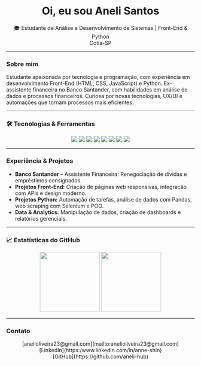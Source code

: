 <h1 align="center"> Oi, eu sou Aneli Santos</h1>
<p align="center">
  🎓 Estudante de Análise e Desenvolvimento de Sistemas | Front-End & Python <br>
  Cotia-SP 
</p>

---

### Sobre mim
<p>
 Estudante apaixonada por tecnologia e programação, com experiência em desenvolvimento Front-End (HTML, CSS, JavaScript) e Python.  
 Ex-assistente financeira no Banco Santander, com habilidades em análise de dados e processos financeiros.  
 Curiosa por novas tecnologias, UX/UI e automações que tornam processos mais eficientes.
</p>

---

### 🛠️ Tecnologias & Ferramentas
<p align="center">
  <img src="https://img.shields.io/badge/HTML5-E34F26?style=for-the-badge&logo=html5&logoColor=white"/>
  <img src="https://img.shields.io/badge/CSS3-1572B6?style=for-the-badge&logo=css3&logoColor=white"/>
  <img src="https://img.shields.io/badge/JavaScript-F7DF1E?style=for-the-badge&logo=javascript&logoColor=black"/>
  <img src="https://img.shields.io/badge/Python-3776AB?style=for-the-badge&logo=python&logoColor=white"/>
  <img src="https://img.shields.io/badge/GitHub-181717?style=for-the-badge&logo=github&logoColor=white"/>
  <img src="https://img.shields.io/badge/Git-FF4F00?style=for-the-badge&logo=git&logoColor=white"/>
  <img src="https://img.shields.io/badge/Power%20BI-F2C811?style=for-the-badge&logo=powerbi&logoColor=black"/>
  <img src="https://img.shields.io/badge/SQL-4479A1?style=for-the-badge&logo=MySQL&logoColor=white"/>
</p>

---

###  Experiência & Projetos
-  **Banco Santander** – Assistente Financeira: Renegociação de dívidas e empréstimos consignados.  
-  **Projetos Front-End:** Criação de páginas web responsivas, integração com APIs e design moderno.  
-  **Projetos Python:** Automação de tarefas, análise de dados com Pandas, web scraping com Selenium e POO.  
-  **Data & Analytics:** Manipulação de dados, criação de dashboards e relatórios gerenciais.

---

### 📈 Estatísticas do GitHub
<p align="center">
  <img height="160em" src="https://github-readme-stats.vercel.app/api?username=aneli-hub&show_icons=true&theme=tokyonight&count_private=true"/>
  <img height="160em" src="https://github-readme-stats.vercel.app/api/top-langs/?username=aneli-hub&layout=compact&theme=tokyonight"/>
</p>

---

###  Contato
<p align="center">
  [anelioliveira23@gmail.com](mailto:anelioliveira23@gmail.com) <br>
  [LinkedIn](https:/www.linkedin.com/in/anne-shin) <br>
  [GitHub](https://github.com/aneli-hub)
</p>

